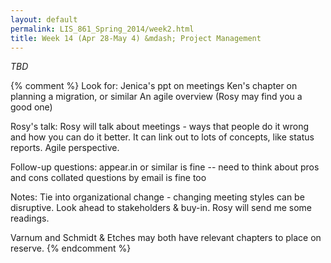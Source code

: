 ```yaml
---
layout: default
permalink: LIS_861_Spring_2014/week2.html
title: Week 14 (Apr 28-May 4) &mdash; Project Management
---
```

<em>TBD</em>
<!--
#####Key questions
#####To read/watch
######Required
######Optional
#####Assignment
-->

{% comment %}
Look for:
Jenica's ppt on meetings
Ken's chapter on planning a migration, or similar
An agile overview (Rosy may find you a good one)

Rosy's talk:
Rosy will talk about meetings - ways that people do it wrong and how you can
do it better. It can link out to lots of concepts, like status reports. Agile
perspective.

Follow-up questions:
appear.in or similar is fine -- need to think about pros and cons
collated questions by email is fine too

Notes:
Tie into organizational change - changing meeting styles can be disruptive.
Look ahead to stakeholders & buy-in.
Rosy will send me some readings.

Varnum and Schmidt & Etches may both have relevant chapters to place on reserve.
{% endcomment %}